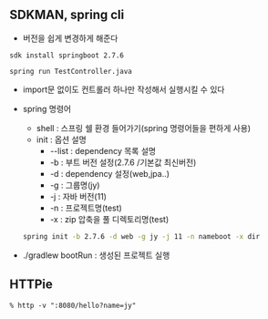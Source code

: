 ## SDKMAN, spring cli
- 버전을 쉽게 변경하게 해준다
```
sdk install springboot 2.7.6

spring run TestController.java 
```
- import문 없이도 컨트롤러 하나만 작성해서 실행시킬 수 있다

- spring 명령어 
    - shell : 스프링 쉘 환경 들어가기(spring 명령어들을 편하게 사용)
    - init : 옵션 설명
        - --list : dependency 목록 설명
        - -b : 부트 버전 설정(2.7.6 /기본값 최신버전)
        - -d : dependency 설정(web,jpa..)
        - -g : 그룹명(jy)
        - -j : 자바 버전(11)
        - -n : 프로젝트명(test)
        - -x : zip 압축을 풀 디렉토리명(test)
    ```zsh
    spring init -b 2.7.6 -d web -g jy -j 11 -n nameboot -x dir
    ```

- ./gradlew bootRun : 생성된 프로젝트 실행 


## HTTPie
```
% http -v ":8080/hello?name=jy"
```
